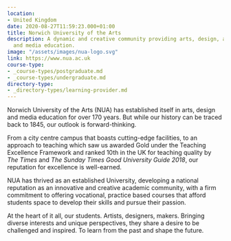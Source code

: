 ```yaml
---
location:
- United Kingdom
date: 2020-08-27T11:59:23.000+01:00
title: Norwich University of the Arts
description: A dynamic and creative community providing arts, design, architecture
  and media education.
image: "/assets/images/nua-logo.svg"
link: https://www.nua.ac.uk
course-type:
- _course-types/postgraduate.md
- _course-types/undergraduate.md
directory-type: 
- _directory-types/learning-provider.md
---
```

Norwich University of the Arts (NUA) has established itself in arts, design and media education for over 170 years. But while our history can be traced back to 1845, our outlook is forward-thinking.

From a city centre campus that boasts cutting-edge facilities, to an approach to teaching which saw us awarded Gold under the Teaching Excellence Framework and ranked 10th in the UK for teaching quality by _The Times_ and _The Sunday Times Good University Guide 2018_, our reputation for excellence is well-earned.

NUA has thrived as an established University, developing a national reputation as an innovative and creative academic community, with a firm commitment to offering vocational, practice based courses that afford students space to develop their skills and pursue their passion.

At the heart of it all, our students. Artists, designers, makers. Bringing diverse interests and unique perspectives, they share a desire to be challenged and inspired. To learn from the past and shape the future.